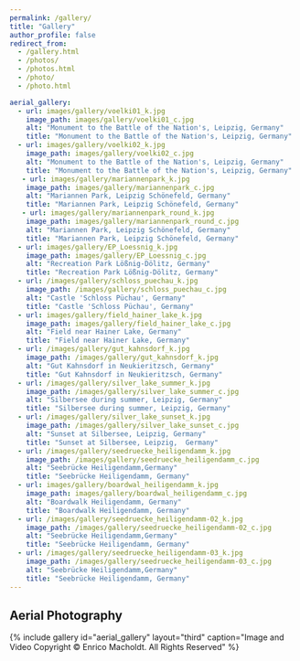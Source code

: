 ```yaml
---
permalink: /gallery/
title: "Gallery"
author_profile: false
redirect_from: 
  - /gallery.html
  - /photos/
  - /photos.html
  - /photo/
  - /photo.html

aerial_gallery:
  - url: images/gallery/voelki01_k.jpg
    image_path: images/gallery/voelki01_c.jpg
    alt: "Monument to the Battle of the Nation's, Leipzig, Germany"
    title: "Monument to the Battle of the Nation's, Leipzig, Germany"
  - url: images/gallery/voelki02_k.jpg
    image_path: images/gallery/voelki02_c.jpg
    alt: "Monument to the Battle of the Nation's, Leipzig, Germany"
    title: "Monument to the Battle of the Nation's, Leipzig, Germany"
   - url: images/gallery/mariannenpark_k.jpg
    image_path: images/gallery/mariannenpark_c.jpg
    alt: "Mariannen Park, Leipzig Schönefeld, Germany"
    title: "Mariannen Park, Leipzig Schönefeld, Germany"
   - url: images/gallery/mariannenpark_round_k.jpg
    image_path: images/gallery/mariannenpark_round_c.jpg
    alt: "Mariannen Park, Leipzig Schönefeld, Germany"
    title: "Mariannen Park, Leipzig Schönefeld, Germany"
  - url: images/gallery/EP_Loessnig_k.jpg
    image_path: images/gallery/EP_Loessnig_c.jpg
    alt: "Recreation Park Lößnig-Dölitz, Germany"
    title: "Recreation Park Lößnig-Dölitz, Germany"
  - url: /images/gallery/schloss_puechau_k.jpg
    image_path: /images/gallery/schloss_puechau_c.jpg
    alt: "Castle 'Schloss Püchau', Germany"
    title: "Castle 'Schloss Püchau', Germany"
  - url: images/gallery/field_hainer_lake_k.jpg
    image_path: images/gallery/field_hainer_lake_c.jpg
    alt: "Field near Hainer Lake, Germany"
    title: "Field near Hainer Lake, Germany"
  - url: /images/gallery/gut_kahnsdorf_k.jpg
    image_path: /images/gallery/gut_kahnsdorf_k.jpg
    alt: "Gut Kahnsdorf in Neukieritzsch, Germany"
    title: "Gut Kahnsdorf in Neukieritzsch, Germany"
  - url: /images/gallery/silver_lake_summer_k.jpg
    image_path: /images/gallery/silver_lake_summer_c.jpg
    alt: "Silbersee during summer, Leipzig, Germany"
    title: "Silbersee during summer, Leipzig, Germany"
  - url: /images/gallery/silver_lake_sunset_k.jpg
    image_path: /images/gallery/silver_lake_sunset_c.jpg
    alt: "Sunset at Silbersee, Leipzig, Germany"
    title: "Sunset at Silbersee, Leipzig,  Germany"
  - url: /images/gallery/seedruecke_heiligendamm_k.jpg
    image_path: /images/gallery/seedruecke_heiligendamm_c.jpg
    alt: "Seebrücke Heiligendamm,Germany"
    title: "Seebrücke Heiligendamm, Germany"
  - url: images/gallery/boardwal_heiligendamm_k.jpg
    image_path: images/gallery/boardwal_heiligendamm_c.jpg
    alt: "Boardwalk Heiligendamm, Germany"
    title: "Boardwalk Heiligendamm, Germany"  
  - url: /images/gallery/seedruecke_heiligendamm-02_k.jpg
    image_path: /images/gallery/seedruecke_heiligendamm-02_c.jpg
    alt: "Seebrücke Heiligendamm,Germany"
    title: "Seebrücke Heiligendamm, Germany"
  - url: /images/gallery/seedruecke_heiligendamm-03_k.jpg
    image_path: /images/gallery/seedruecke_heiligendamm-03_c.jpg
    alt: "Seebrücke Heiligendamm,Germany"
    title: "Seebrücke Heiligendamm, Germany"
---
```



## Aerial Photography
{% include gallery id="aerial_gallery" layout="third" caption="Image and Video Copyright © Enrico Macholdt. All Rights Reserved" %}





